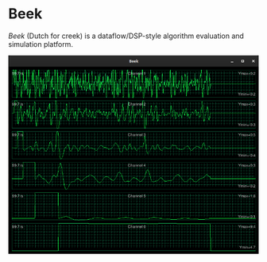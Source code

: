 # Beek
*Beek* (Dutch for creek) is a dataflow/DSP-style algorithm evaluation and simulation platform. 

![Beek screenshot](beek.png)
